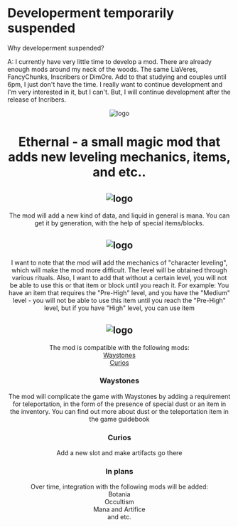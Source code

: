 # Developerment temporarily suspended
Why developerment suspended?

A: I currently have very little time to develop a mod. There are already enough mods around my neck of the woods. The same LiaVeres, FancyChunks, Inscribers or DimOre.  Add to that studying and couples until 6pm, I just don't have the time. I really want to continue development and I'm very interested in it, but I can't.
But, I will continue development after the release of Incribers.

<div align="center"> <img src=https://github.com/0mods/AncientMagic/assets/46783751/c9157710-3806-42c7-af2b-c97830bc4299 alt="logo"> </div>

# <div align="center"> Ethernal - a small magic mod that adds new leveling mechanics, items, and etc..</div>

## <div align="center"> <img src=https://i.imgur.com/rtdRDCS.png alt="logo"> </div>

<div align="center">The mod will add a new kind of data, and liquid in general is mana. You can get it by generation, with the help of special items/blocks.</div>

## <div align="center"> <img src=https://i.imgur.com/ADtC7O6.png alt="logo"> </div>

<div align="center">I want to note that the mod will add the mechanics of "character leveling", which will make the mod more difficult. The level will be obtained through various rituals. Also, I want to add that without a certain level, you will not be able to use this or that item or block until you reach it. For example: You have an item that requires the "Pre-High" level, and you have the "Medium" level - you will not be able to use this item until you reach the "Pre-High" level, but if you have "High" level, you can use item</div>

## <div align="center"> <img src=https://i.imgur.com/GGP7BvT.png alt="logo"> </div>
<div align="center">The mod is compatible with the following mods:</div>
<div align="center"><a href=https://github.com/ModdingForBlockheads/Waystones>Waystones</a></div>
<div align="center"><a href=https://github.com/TheIllusiveC4/Curios>Curios</a></div>

### <div align="center">Waystones</div>
<div align="center">The mod will complicate the game with Waystones by adding a requirement for teleportation, in the form of the presence of special dust or an item in the inventory. You can find out more about dust or the teleportation item in the game guidebook </div>

### <div align="center">Curios</div>
<div align="center">Add a new slot and make artifacts go there</div>

### <div align="center">In plans</div>
<div align="center">Over time, integration with the following mods will be added:</div>
<div align="center">Botania</div>
<div align="center">Occultism</div>
<div align="center">Mana and Artifice</div>
<div align="center">and etc.</div>
